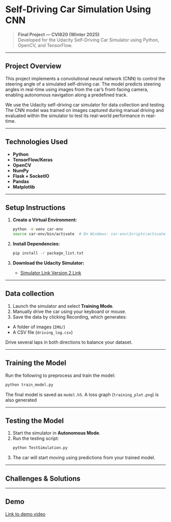 # Self-Driving Car Simulation Using CNN

> **Final Project — CVI620 (Winter 2025)**  
> Developed for the Udacity Self-Driving Car Simulator using Python, OpenCV, and TensorFlow.

---

## Project Overview

This project implements a convolutional neural network (CNN) to control the steering angle of a simulated self-driving car. The model predicts steering angles in real-time using images from the car’s front-facing camera, enabling autonomous navigation along a predefined track.

We use the Udacity self-driving car simulator for data collection and testing. The CNN model was trained on images captured during manual driving and evaluated within the simulator to test its real-world performance in real-time.

---

## Technologies Used

- **Python**
- **TensorFlow/Keras**
- **OpenCV**
- **NumPy**
- **Flask + SocketIO**
- **Pandas**
- **Matplotlib**

---

## Setup Instructions

1. **Create a Virtual Environment:**

   ```bash
   python -m venv car-env
   source car-env/bin/activate  # On Windows: car-env\Scripts\activate
   ```

2. **Install Dependencies:**
   ```bash
   pip install -r package_list.txt
   ```

3. **Download the Udacity Simulator:**
   - [Simulator Link Version 2 Link](https://github.com/udacity/self-driving-car-sim?tab=readme-ov-file#:~:text=Linux%20Mac%20Windows-,Version%201%2C%2012/09/16,-Linux%20Mac%20Windows)

---

## Data collection

1. Launch the simulator and select **Training Mode**.
2. Manually drive the car using your keyboard or mouse.
3. Save the data by clicking Recording, which generates:
  - A folder of images (`IMG/`)
  - A CSV file (`driving_log.csv`)

Drive several laps in both directions to balance your dataset.

---

## Training the Model

Run the following to preprocess and train the model:

```bash
python train_model.py
```
The final model is saved as `model.h5`. A loss graph (`training_plot.png`) is also generated

---

## Testing the Model

1. Start the simulator in **Autonomous Mode**.
2. Run the testing script:
   ```bash
   python TestSimulation.py
   ```
3. The car will start moving using predictions from your trained model.

---

## Challenges & Solutions


---

## Demo
[Link to demo video]()
